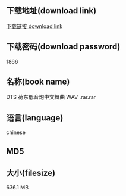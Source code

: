 ## 下载地址(download link)
[下载链接 download link](https://tutu365.netlify.app/?s=DTS+%E8%8D%B7%E4%B8%9C%E4%BD%8E%E9%9F%B3%E7%82%AE%E4%B8%AD%E6%96%87%E8%88%9E%E6%9B%B2+WAV+.rar)

## 下载密码(download password)
1866

## 名称(book name)
DTS 荷东低音炮中文舞曲 WAV .rar.rar

## 语言(language)
chinese

## MD5


## 大小(filesize)
636.1 MB
